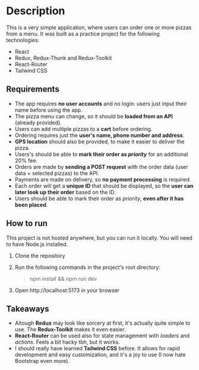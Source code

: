 # Description
This is a very simple application, where users can order one or more pizzas from a menu. It was built as a practice project for the following technologies:
- React
- Redux, Redux-Thunk and Redux-Toolkit
- React-Router
- Tailwind CSS

## Requirements
- The app requires **no user accounts** and no login: users just input their name before using the app.
- The pizza menu can change, so it should be **loaded from an API** (already provided).
- Users can add multiple pizzas to a **cart** before ordering.
- Ordering requires just the **user's name, phone number and address**.
- **GPS location** should also be provided, to make it easier to deliver the pizza.
- Users's should be able to **mark their order as _priority_** for an additional 20% fee.
- Orders are made by **sending a POST request** with the order data (user data + selected pizzas) to the API.
- Payments are made on delivery, so **no payment processing** is required.
- Each order will get a **unique ID** that should be displayed, so the **user can later look up their order** based on the ID.
- Users should be able to mark their order as _priority_, **even after it has been placed**.

## How to run
This project is not hosted anywhere, but you can run it locally. You will need to have Node.js installed.

1. Clone the repository
2. Run the following commands in the project's root directory:

    > npm install && npm run dev
    
3. Open http://localhost:5173 in your browser

## Takeaways
- Altough **Redux** may look like sorcery at first, it's actually quite simple to use. The **Redux-Toolkit** makes it even easier.
- **React-Router** can be used also for state management with _loaders_ and _actions_. Feels a bit hacky tbh, but it works.
- I should really have learned **Tailwind CSS** before. It allows for rapid development and easy customization, and it's a joy to use (I now hate Bootstrap even more).
